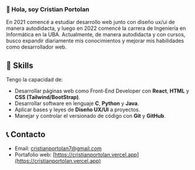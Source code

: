 ### 👋 Hola, soy **Cristian Portolan**

En 2021 comencé a estudiar desarrollo web junto con diseño ux/ui de manera autodidacta, y luego en 2022 comencé la carrera de Ingeniería en Informática en la UBA. Actualmente, de manera autodidacta y con cursos, busco expandir diariamente mis conocimientos y mejorar mis habilidades como desarrollador web.

## 🧠 Skills

Tengo la capacidad de:
* Desarrollar páginas web como Front-End Developer con **React**, **HTML** y **CSS (Tailwind/BootStrap)**. 
* Desarrollar software en lenguaje **C**, **Python** y **Java**.
* Aplicar bases y leyes de **Diseño UX/UI** a proyectos.
* Manejar y controlar el versionado de código con **Git** y **GitHub**.

## 📞 Contacto

* Email: cristianportolan7@gmail.com
* Portafolio web: [https://cristianportolan.vercel.app](https://cristianportolan.vercel.app)
